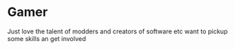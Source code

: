 # Gamer
Just love the talent of modders and creators of software etc want to pickup some skills an get involved
